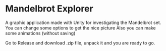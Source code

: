 # Mandelbrot Explorer

A graphic application made with Unity for investigating the Mandelbrot set.
You can change some options to get the nice picture
Also you can make some animations (without saving)

Go to Release and download .zip file, unpack it and you are ready to go.